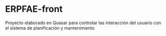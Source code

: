 # ERPFAE-front
Proyecto elaborado en Quasar para controlar las interacción del usuario con el sistema de planificación y mantenimiento
